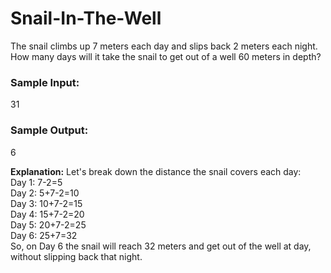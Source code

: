 # Snail-In-The-Well
The snail climbs up 7 meters each day and slips back 2 meters each night.
How many days will it take the snail to get out of a well 60 meters in depth?

### Sample Input:
31

### Sample Output:
6

**Explanation:** Let's break down the distance the snail covers each day:  
Day 1: 7-2=5  
Day 2: 5+7-2=10  
Day 3: 10+7-2=15  
Day 4: 15+7-2=20  
Day 5: 20+7-2=25  
Day 6: 25+7=32  
So, on Day 6 the snail will reach 32 meters and get out of the well at day, without slipping back that night.
